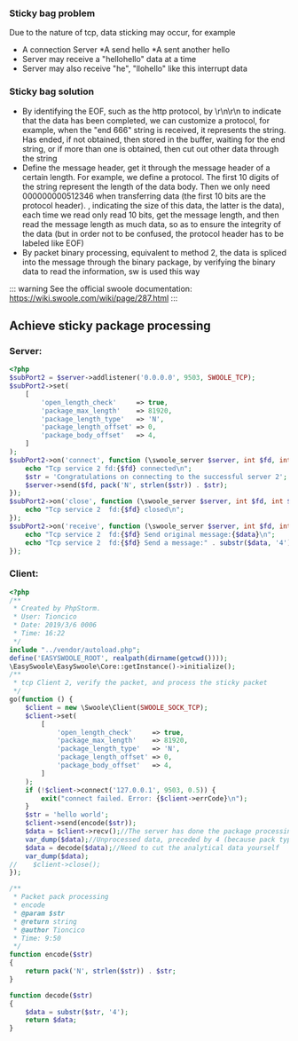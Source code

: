 ### Sticky bag problem
Due to the nature of tcp, data sticking may occur, for example
* A connection Server
*A send hello
*A sent another hello
* Server may receive a "hellohello" data at a time
* Server may also receive "he", "llohello" like this interrupt data

### Sticky bag solution
* By identifying the EOF, such as the http protocol, by \r\n\r\n to indicate that the data has been completed, we can customize a protocol, for example, when the "end 666" string is received, it represents the string. Has ended, if not obtained, then stored in the buffer, waiting for the end string, or if more than one is obtained, then cut out other data through the string
* Define the message header, get it through the message header of a certain length. For example, we define a protocol. The first 10 digits of the string represent the length of the data body. Then we only need 000000000512346 when transferring data (the first 10 bits are the protocol header). , indicating the size of this data, the latter is the data), each time we read only read 10 bits, get the message length, and then read the message length as much data, so as to ensure the integrity of the data (but in order not to be confused, the protocol header has to be labeled like EOF)
* By packet binary processing, equivalent to method 2, the data is spliced ​​into the message through the binary package, by verifying the binary data to read the information, sw is used this way


::: warning
See the official swoole documentation: https://wiki.swoole.com/wiki/page/287.html
:::

## Achieve sticky package processing

### Server:

````php
<?php
$subPort2 = $server->addlistener('0.0.0.0', 9503, SWOOLE_TCP);
$subPort2->set(
    [
        'open_length_check'     => true,
        'package_max_length'    => 81920,
        'package_length_type'   => 'N',
        'package_length_offset' => 0,
        'package_body_offset'   => 4,
    ]
);
$subPort2->on('connect', function (\swoole_server $server, int $fd, int $reactor_id) {
    echo "Tcp service 2 fd:{$fd} connected\n";
    $str = 'Congratulations on connecting to the successful server 2';
    $server->send($fd, pack('N', strlen($str)) . $str);
});
$subPort2->on('close', function (\swoole_server $server, int $fd, int $reactor_id) {
    echo "Tcp service 2  fd:{$fd} closed\n";
});
$subPort2->on('receive', function (\swoole_server $server, int $fd, int $reactor_id, string $data) {
    echo "Tcp service 2  fd:{$fd} Send original message:{$data}\n";
    echo "Tcp service 2  fd:{$fd} Send a message:" . substr($data, '4') . "\n";
});
````

### Client:

````php
<?php
/**
 * Created by PhpStorm.
 * User: Tioncico
 * Date: 2019/3/6 0006
 * Time: 16:22
 */
include "../vendor/autoload.php";
define('EASYSWOOLE_ROOT', realpath(dirname(getcwd())));
\EasySwoole\EasySwoole\Core::getInstance()->initialize();
/**
 * tcp Client 2, verify the packet, and process the sticky packet
 */
go(function () {
    $client = new \Swoole\Client(SWOOLE_SOCK_TCP);
    $client->set(
        [
            'open_length_check'     => true,
            'package_max_length'    => 81920,
            'package_length_type'   => 'N',
            'package_length_offset' => 0,
            'package_body_offset'   => 4,
        ]
    );
    if (!$client->connect('127.0.0.1', 9503, 0.5)) {
        exit("connect failed. Error: {$client->errCode}\n");
    }
    $str = 'hello world';
    $client->send(encode($str));
    $data = $client->recv();//The server has done the package processing
    var_dump($data);//Unprocessed data, preceded by 4 (because pack type is N) bytes of pack
    $data = decode($data);//Need to cut the analytical data yourself
    var_dump($data);
//    $client->close();
});

/**
 * Packet pack processing
 * encode
 * @param $str
 * @return string
 * @author Tioncico
 * Time: 9:50
 */
function encode($str)
{
    return pack('N', strlen($str)) . $str;
}

function decode($str)
{
    $data = substr($str, '4');
    return $data;
}
````